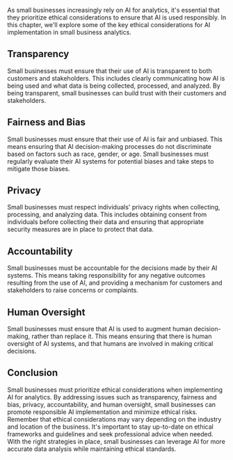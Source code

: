 
As small businesses increasingly rely on AI for analytics, it's essential that they prioritize ethical considerations to ensure that AI is used responsibly. In this chapter, we'll explore some of the key ethical considerations for AI implementation in small business analytics.

Transparency
------------

Small businesses must ensure that their use of AI is transparent to both customers and stakeholders. This includes clearly communicating how AI is being used and what data is being collected, processed, and analyzed. By being transparent, small businesses can build trust with their customers and stakeholders.

Fairness and Bias
-----------------

Small businesses must ensure that their use of AI is fair and unbiased. This means ensuring that AI decision-making processes do not discriminate based on factors such as race, gender, or age. Small businesses must regularly evaluate their AI systems for potential biases and take steps to mitigate those biases.

Privacy
-------

Small businesses must respect individuals' privacy rights when collecting, processing, and analyzing data. This includes obtaining consent from individuals before collecting their data and ensuring that appropriate security measures are in place to protect that data.

Accountability
--------------

Small businesses must be accountable for the decisions made by their AI systems. This means taking responsibility for any negative outcomes resulting from the use of AI, and providing a mechanism for customers and stakeholders to raise concerns or complaints.

Human Oversight
---------------

Small businesses must ensure that AI is used to augment human decision-making, rather than replace it. This means ensuring that there is human oversight of AI systems, and that humans are involved in making critical decisions.

Conclusion
----------

Small businesses must prioritize ethical considerations when implementing AI for analytics. By addressing issues such as transparency, fairness and bias, privacy, accountability, and human oversight, small businesses can promote responsible AI implementation and minimize ethical risks. Remember that ethical considerations may vary depending on the industry and location of the business. It's important to stay up-to-date on ethical frameworks and guidelines and seek professional advice when needed. With the right strategies in place, small businesses can leverage AI for more accurate data analysis while maintaining ethical standards.
